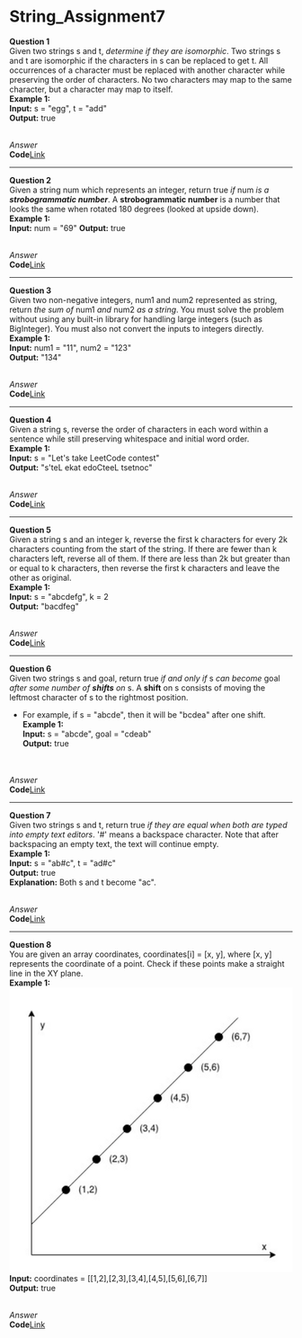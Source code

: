 # String_Assignment7
**Question 1**<br>
Given two strings s and t, *determine if they are isomorphic*.
Two strings s and t are isomorphic if the characters in s can be replaced to get t.
All occurrences of a character must be replaced with another character while preserving the order of characters. No two characters may map to the same character, but a character may map to itself.<br>
**Example 1:**<br>
**Input:** s = "egg", t = "add"<br>
**Output:** true<br><br>

*Answer*<br>
**Code**[Link]()<br>
*******************************************************************************************************************************************************
**Question 2**<br>
Given a string num which represents an integer, return true *if* num *is a **strobogrammatic number***.
A **strobogrammatic number** is a number that looks the same when rotated 180 degrees (looked at upside down).<br>
**Example 1:**<br>
**Input:** num = "69"
**Output:** true<br><br>

*Answer*<br>
**Code**[Link]()<br>
*******************************************************************************************************************************************************
**Question 3**<br>
Given two non-negative integers, num1 and num2 represented as string, return *the sum of* num1 *and* num2 *as a string*.
You must solve the problem without using any built-in library for handling large integers (such as BigInteger). You must also not convert the inputs to integers directly.<br>
**Example 1:**<br>
**Input:** num1 = "11", num2 = "123"<br>
**Output:** "134"<br><br>

*Answer*<br>
**Code**[Link]()<br>
*******************************************************************************************************************************************************
**Question 4**<br>
Given a string s, reverse the order of characters in each word within a sentence while still preserving whitespace and initial word order.<br>
**Example 1:**<br>
**Input:** s = "Let's take LeetCode contest"<br>
**Output:** "s'teL ekat edoCteeL tsetnoc"<br><br>

*Answer*<br>
**Code**[Link]()<br>
*******************************************************************************************************************************************************
**Question 5**<br>
Given a string s and an integer k, reverse the first k characters for every 2k characters counting from the start of the string.
If there are fewer than k characters left, reverse all of them. If there are less than 2k but greater than or equal to k characters, then reverse the first k characters and leave the other as original.<br>
**Example 1:**<br>
**Input:** s = "abcdefg", k = 2<br>
**Output:** "bacdfeg"<br><br>

*Answer*<br>
**Code**[Link]()<br>
*******************************************************************************************************************************************************
**Question 6**<br>
Given two strings s and goal, return true *if and only if* s *can become* goal *after some number of **shifts** on* s.
A **shift** on s consists of moving the leftmost character of s to the rightmost position.<br>
- For example, if s = "abcde", then it will be "bcdea" after one shift.<br>
**Example 1:**<br>
**Input:** s = "abcde", goal = "cdeab"<br>
**Output:** true<br><br><br>

*Answer*<br>
**Code**[Link]()<br>
*******************************************************************************************************************************************************
**Question 7**<br>
Given two strings s and t, return true *if they are equal when both are typed into empty text editors*. '#' means a backspace character.
Note that after backspacing an empty text, the text will continue empty.<br>
**Example 1:**<br>
**Input:** s = "ab#c", t = "ad#c"<br>
**Output:** true<br>
**Explanation:** Both s and t become "ac".<br><br>

*Answer*<br>
**Code**[Link]()<br>
*******************************************************************************************************************************************************
**Question 8**<br>
You are given an array coordinates, coordinates[i] = [x, y], where [x, y] represents the coordinate of a point. Check if these points make a straight line in the XY plane.<br>
**Example 1:**<br>
![ex1](https://github.com/Srijana1425/String_Assignment7/blob/main/img/ex1.png)<br>
**Input:** coordinates = [[1,2],[2,3],[3,4],[4,5],[5,6],[6,7]]<br>
**Output:** true<br><br>

*Answer*<br>
**Code**[Link]()<br>
